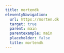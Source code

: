 ```yaml
---
title: mortendk
eleventyNavigation:
  url: https://morten.dk
  target: true
  parent: main
  parentexample: main
  placeholder: false
  title: mortendk
---
```

